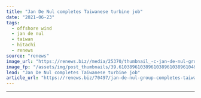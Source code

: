 ```yaml
---
title: "Jan De Nul completes Taiwanese turbine job"
date: "2021-06-23"
tags: 
  - offshore wind
  - jan de nul
  - taiwan
  - hitachi
  - renews
source: "renews"
image_url: "https://renews.biz//media/25370/thumbnail_-c-jan-de-nul-group-end-of-turbine-installation-for-tpc-owf-taiwan-1.jpg?mode=crop&width=770&heightratio=0.6103896103896103896103896104&slimmage=true"
image_fp: "/assets/img/post_thumbnails/39.6103896103896103896103896104&slimmage=true"
lead: "Jan De Nul completes Taiwanese turbine job"
article_url: "https://renews.biz/70497/jan-de-nul-group-completes-taiwanese-turbine-installation/"
---
```


---
